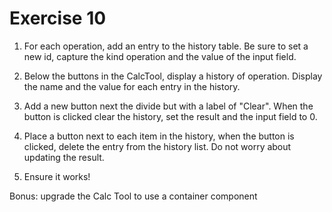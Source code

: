 # Exercise 10

1. For each operation, add an entry to the history table. Be sure to set a new id, capture the kind operation and the value of the input field.

2. Below the buttons in the CalcTool, display a history of operation. Display the name and the value for each entry in the history.

3. Add a new button next the divide but with a label of "Clear". When the button is clicked clear the history, set the result and the input field to 0.

4. Place a button next to each item in the history, when the button is clicked, delete the entry from the history list. Do not worry about updating the result.

5. Ensure it works!

Bonus: upgrade the Calc Tool to use a container component

